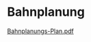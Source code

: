 # Bahnplanung

[Bahnplanungs-Plan.pdf](https://github.com/user-attachments/files/17960949/Bahnplanungs-Plan.pdf)
